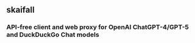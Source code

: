 ## skaifall

### API-free client and web proxy for OpenAI ChatGPT-4/GPT-5 and DuckDuckGo Chat models
